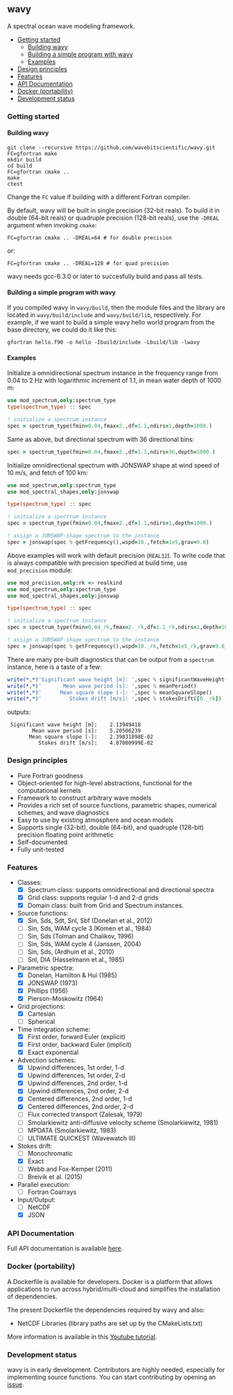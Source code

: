 ## wavy

A spectral ocean wave modeling framework.

* [Getting started](#getting-started)
  - [Building wavy](#building-wavy)
  - [Building a simple program with wavy](#building-a-simple-program-with-wavy)
  - [Examples](#examples)
* [Design principles](#design-principles)
* [Features](#features)
* [API Documentation](#api-documentation)
* [Docker (portability)](#docker-portability)
* [Development status](#development-status)

### Getting started

#### Building wavy

```
git clone --recursive https://github.com/wavebitscientific/wavy.git
FC=gfortran make
mkdir build
cd build
FC=gfortran cmake ..
make
ctest
```
Change the `FC` value if building with a different Fortran compiler.

By default, wavy will be built in single precision (32-bit reals).
To build it in double (64-bit reals) or quadruple precision (128-bit reals),
use the `-DREAL` argument when invoking `cmake`:
```
FC=gfortran cmake .. -DREAL=64 # for double precision
```
or:
```
FC=gfortran cmake .. -DREAL=128 # for quad precision
```

wavy needs gcc-6.3.0 or later to succesfully build and pass all tests.

#### Building a simple program with wavy

If you compiled wavy in `wavy/build`, then the module files and the library
are located in `wavy/build/include` and `wavy/build/lib`, respectively.
For example, if we want to build a simple wavy hello world program from
the base directory, we could do it like this:

```
gfortran hello.f90 -o hello -Ibuild/include -Lbuild/lib -lwavy
```

#### Examples

Initialize a omnidirectional spectrum instance in the frequency range from
0.04 to 2 Hz with logarithmic increment of 1.1, in mean water depth of 1000 m:

```fortran
use mod_spectrum,only:spectrum_type
type(spectrum_type) :: spec

! initialize a spectrum instance
spec = spectrum_type(fmin=0.04,fmax=2.,df=1.1,ndirs=1,depth=1000.)
```

Same as above, but directional spectrum with 36 directional bins:

```fortran
spec = spectrum_type(fmin=0.04,fmax=2.,df=1.1,ndirs=36,depth=1000.)
```

Initialize omnidirectional spectrum with JONSWAP shape at wind speed of 10 m/s,
and fetch of 100 km:

```fortran
use mod_spectrum,only:spectrum_type
use mod_spectral_shapes,only:jonswap

type(spectrum_type) :: spec

! initialize a spectrum instance
spec = spectrum_type(fmin=0.04,fmax=2.,df=1.1,ndirs=1,depth=1000.)

! assign a JONSWAP-shape spectrum to the instance
spec = jonswap(spec % getFrequency(),wspd=10.,fetch=1e5,grav=9.8)
```

Above examples will work with default precision (`REAL32`).
To write code that is always compatible with precision specified at
build time, use `mod_precision` module:

```fortran
use mod_precision,only:rk => realkind
use mod_spectrum,only:spectrum_type
use mod_spectral_shapes,only:jonswap

type(spectrum_type) :: spec

! initialize a spectrum instance
spec = spectrum_type(fmin=0.04_rk,fmax=2._rk,df=1.1_rk,ndirs=1,depth=1000._rk)

! assign a JONSWAP-shape spectrum to the instance
spec = jonswap(spec % getFrequency(),wspd=10._rk,fetch=1e5_rk,grav=9.8_rk)
```
There are many pre-built diagnostics that can be output from a `spectrum`
instance, here is a taste of a few:

```fortran
write(*,*)'Significant wave height [m]: ',spec % significantWaveHeight()
write(*,*)'       Mean wave period [s]: ',spec % meanPeriod()
write(*,*)'      Mean square slope [-]: ',spec % meanSquareSlope()
write(*,*)'         Stokes drift [m/s]: ',spec % stokesDrift([0._rk])
```
outputs:
```
 Significant wave height [m]:    2.13949418    
        Mean wave period [s]:    5.20506239    
       Mean square slope [-]:    2.39831898E-02
          Stokes drift [m/s]:    4.87080999E-02
```

### Design principles

  * Pure Fortran goodness
  * Object-oriented for high-level abstractions, functional for the computational kernels
  * Framework to construct arbitrary wave models
  * Provides a rich set of source functions, parametric shapes, numerical schemes, and wave diagnostics
  * Easy to use by existing atmosphere and ocean models
  * Supports single (32-bit), double (64-bit), and quadruple (128-bit)  precision floating point arithmetic
  * Self-documented
  * Fully unit-tested

### Features

* Classes:
    - [x] Spectrum class: supports omnidirectional and directional spectra
    - [x] Grid class: supports regular 1-d and 2-d grids
    - [x] Domain class: built from Grid and Spectrum instances.

* Source functions:
    - [x] Sin, Sds, Sdt, Snl, Sbf (Donelan et al., 2012)
    - [ ] Sin, Sds, WAM cycle 3 (Komen et al., 1984)
    - [ ] Sin, Sds (Tolman and Chalikov, 1996)
    - [ ] Sin, Sds, WAM cycle 4 (Janssen, 2004)
    - [ ] Sin, Sds, (Ardhuin et al., 2010)
    - [ ] Snl, DIA (Hasselmann et al., 1985)

* Parametric spectra:
    - [x] Donelan, Hamilton & Hui (1985)
    - [x] JONSWAP (1973)
    - [x] Phillips (1956)
    - [x] Pierson-Moskowitz (1964)

* Grid projections:
    - [x] Cartesian
    - [ ] Spherical

* Time integration scheme:
    - [x] First order, forward Euler (explicit)
    - [x] First order, backward Euler (implicit)
    - [x] Exact exponential

* Advection schemes:
    - [x] Upwind differences, 1st order, 1-d
    - [x] Upwind differences, 1st order, 2-d
    - [x] Upwind differences, 2nd order, 1-d
    - [x] Upwind differences, 2nd order, 2-d
    - [x] Centered differences, 2nd order, 1-d
    - [x] Centered differences, 2nd order, 2-d
    - [ ] Flux corrected transport (Zalesak, 1979)
    - [ ] Smolarkiewitz anti-diffusive velocity scheme (Smolarkiewitz, 1981)
    - [ ] MPDATA (Smolarkiewitz, 1983)
    - [ ] ULTIMATE QUICKEST (Wavewatch III)

* Stokes drift:
    - [ ] Monochromatic
    - [x] Exact
    - [ ] Webb and Fox-Kemper (2011)
    - [ ] Breivik et al. (2015)

* Parallel execution:
    - [ ] Fortran Coarrays

* Input/Output:
    - [ ] NetCDF
    - [x] JSON

### API Documentation

Full API documentation is available [here](https://wavebitscientific.github.io/wavy).

### Docker (portability)
A Dockerfile is available for developers. Docker is a platform that allows applications
to run across hybrid/multi-cloud and simplifies the installation of dependencies.

The present Dockerfile the dependencies required by wavy and also:
  * NetCDF Libraries (library paths are set up by the CMakeLists.txt)

More information is available in this [Youtube tutorial](https://www.youtube.com/watch?v=fqMOX6JJhGo&t=2790s).

### Development status

wavy is in early development. Contributors are highly needed,
especially for implementing source functions. You can start
contributing by opening an [issue](https://github.com/wavebitscientific/wavy/issues/new).
